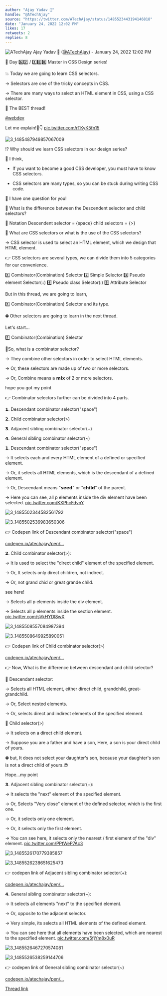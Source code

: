 ```yaml
---
author: "Ajay Yadav 🎯"
handle: "@ATechAjay"
source: "https://twitter.com/ATechAjay/status/1485523443194146818"
date: "January 24, 2022 12:02 PM"
likes: 17
retweets: 2
replies: 8
---
```

![ATechAjay](https://pbs.twimg.com/profile_images/1485567675111981057/mLsrcZdB_normal.jpg)
Ajay Yadav 🎯 ([@ATechAjay](https://twitter.com/ATechAjay)) - January 24, 2022 12:02 PM

💚 Day 6️⃣7️⃣ / 1️⃣0️⃣0️⃣ Master in CSS Design series!

💥 Today we are going to learn CSS selectors.

→ Selectors are one of the tricky concepts in CSS.

→ There are many ways to select an HTML element in CSS, using a CSS selector.

📌 The BEST thread!

[#webdev](https://twitter.com/hashtag/webdev) 

Let me explain!🧵👇 [pic.twitter.com/rTKyK5fn15](https://twitter.com/ATechAjay/status/1485523443194146818/photo/1)

![3_1485487949857067009](https://pbs.twimg.com/media/FJ2Da4FakAEFYS_.jpg)

⁉ Why should we learn CSS selectors in our design series?

🤔 I think,

- If you want to become a good CSS developer, you must have to know CSS selectors.

- CSS selectors are many types, so you can be stuck during writing CSS code.

👀 I have one question for you!

🤔 What is the difference between the Descendent selector and child selectors?

📌 Notation
Descendent selector = {space}
child selectors = {>}

🤔 What are CSS selectors or what is the use of the CSS selectors?

→ CSS selector is used to select an HTML element, which we design that HTML element.

👉 CSS selectors are several types, we can divide them into 5 categories for our convenience.

1️⃣ Combinator(Combination) Selector
2️⃣ Simple Selector
3️⃣ Pseudo element Selector(::)
4️⃣ Pseudo class Selector(:)
5️⃣ Attribute Selector

But in this thread, we are going to learn, 

1️⃣ Combinator(Combination) Selector and its type.

⛔ Other selectors are going to learn in the next thread.

Let's start...

1️⃣ Combinator(Combination) Selector

🤔So, what is a combinator selector?

→ They combine other selectors in order to select HTML elements.

→ Or, these selectors are made up of two or more selectors.

→ Or, Combine means a 𝗺𝗶𝘅 of 2 or more selectors.

hope you got my point

👉 Combinator selectors further can be divided into 4 parts.

𝟭. Descendant combinator selector("space")

𝟮. Child combinator selector(>)

𝟯. Adjacent sibling combinator selector(+)

𝟰. General sibling combinator selector(~)

𝟭. Descendant combinator selector("space")

→ It selects each and every HTML element of a defined or specified element.

→ Or, it selects all HTML elements, which is the descendant of a defined element.

→ Or, Descendant means "𝘀𝗲𝗲𝗱" or "𝗰𝗵𝗶𝗹𝗱" of the parent.

→ Here you can see, all p elements inside the div element have been selected. [pic.twitter.com/KXPhcFdvnY](https://twitter.com/ATechAjay/status/1485523475607736321/photo/1)

![3_1485502344582561792](https://pbs.twimg.com/media/FJ2QgwnagAAoTxx.jpg)

![3_1485502536983650306](https://pbs.twimg.com/media/FJ2Qr9XaIAIxSrN.jpg)

👉 Codepen link of Descendant combinator selector("space")

[codepen.io/atechajay/pen/…](https://codepen.io/atechajay/pen/GROKjKW?editors=1100)

𝟮. Child combinator selector(>):

→ It is used to select the "direct child" element of the specified element.

→ Or, It selects only direct children, not indirect.

→ Or, not grand chid or great grande child.

see here!

→ Selects all p elements inside the div element.

→ Selects all p elements inside the section element. [pic.twitter.com/sVkHYDl8wX](https://twitter.com/ATechAjay/status/1485523488765263873/photo/1)

![3_1485508557084987394](https://pbs.twimg.com/media/FJ2WKX_akAIq_yn.jpg)

![3_1485508649925890051](https://pbs.twimg.com/media/FJ2WPx2aUAMegVJ.jpg)

👉 Codepen link of Child combinator selector(>)

[codepen.io/atechajay/pen/…](https://codepen.io/atechajay/pen/bGYbwEv)

👉 Now, What is the difference between descendant and child selector?

📌 Descendant selector:

→ Selects all HTML element, either direct child, grandchild, great-grandchild.

→ Or, Select nested elements.

→ Or, selects direct and indirect elements of the specified element.

📌 Child selector(>)

→ It selects on a direct child element.

→ Suppose you are a father and have a son, Here, a son is your direct child of yours.

⛔ but, It does not select your daughter's son, because your daughter's son is not a direct child of yours.😍

Hope...my point

𝟯. Adjacent sibling combinator selector(+):

→ It selects the "next" element of the specified element.

→ Or, Selects "Very close" element of the defined selector, which is the first one.

→ Or, it selects only one element.

→ Or, it selects only the first element.

→ You can see here, it selects only the nearest / first element of the "div" element. [pic.twitter.com/PPtWeP7Ac3](https://twitter.com/ATechAjay/status/1485526884125659138/photo/1)

![3_1485526170779385857](https://pbs.twimg.com/media/FJ2mLoHaAAEepBh.jpg)

![3_1485526238651625473](https://pbs.twimg.com/media/FJ2mPk9aMAEryjP.jpg)

👉 codepen link of Adjacent sibling combinator selector(+):

[codepen.io/atechajay/pen/…](https://codepen.io/atechajay/pen/JjOPROX)

𝟰. General sibling combinator selector(~):

→ It selects all elements "next" to the specified element.

→ Or, opposite to the adjacent selector.

→ Very simple, its selects all HTML elements of the defined element.

→ You can see here that all elements have been selected, which are nearest to the specified element. [pic.twitter.com/5fjYm8x0uR](https://twitter.com/ATechAjay/status/1485526897685856259/photo/1)

![3_1485526467270574081](https://pbs.twimg.com/media/FJ2mc4oagAEx1PA.jpg)

![3_1485526538259144706](https://pbs.twimg.com/media/FJ2mhBFaIAIb2v5.jpg)

👉 codepen link of General sibling combinator selector(~)

[codepen.io/atechajay/pen/…](https://codepen.io/atechajay/pen/yLPBaxm)

[Thread link](https://twitter.com/ATechAjay/status/1485523443194146818)